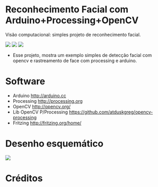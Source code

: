 # Reconhecimento Facial com Arduino+Processing+OpenCV
Visão computacional: simples projeto de reconhecimento facial.

![](https://github.com/rodriguesfas/Reconhecimento-Facial-Com-Arduino-Processing-OpenCV/blob/master/src/img/ex1.JPG)
![](https://github.com/rodriguesfas/Reconhecimento-Facial-Com-Arduino-Processing-OpenCV/blob/master/src/img/ex2.JPG)
![](https://github.com/rodriguesfas/Reconhecimento-Facial-Com-Arduino-Processing-OpenCV/blob/master/src/img/ex.png)
 - Esse projeto, mostra um exemplo simples de detecção facial com opencv e rastreamento de face com processing e arduino.

# Software
 - Arduino <http://arduino.cc>
 - Processing <http://processing.org>
 - OpenCV <http://opencv.org/>
 - Lib OpenCV P/Processing <https://github.com/atduskgreg/opencv-processing>
 - Fritzing <http://fritzing.org/home/>

# Desenho esquemático
![](https://github.com/rodriguesfas/Reconhecimento-Facial-Com-Arduino-Processing-OpenCV/blob/master/src/img/diagrama_bb.png)

# Créditos
